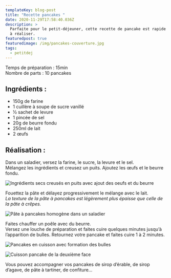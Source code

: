 ```yaml
---
templateKey: blog-post
title: "Recette pancakes "
date: 2020-11-29T17:58:40.036Z
description: >
  Parfaite pour le petit-déjeuner, cette recette de pancake est rapide et facile
  à réaliser. 
featuredpost: true
featuredimage: /img/pancakes-couverture.jpg
tags:
  - petitdej
---
```

Temps de préparation : 15min\
Nombre de parts : 10 pancakes

## Ingrédients :

* 150g de farine
* 1 cuillère à soupe de sucre vanillé
* ½ sachet de levure
* 1 pincée de sel
* 20g de beurre fondu
* 250ml de lait
* 2 œufs

## Réalisation :

Dans un saladier, versez la farine, le sucre, la levure et le sel.\
Mélangez les ingrédients et creusez un puits. Ajoutez les œufs et le beurre fondu.

![Ingrédients secs creusés en puits avec ajout des oeufs et du beurre ](/img/pate-pancake.jpg "Pâte à pancakes en préparation ")

Fouettez la pâte et délayez progressivement le mélange avec le lait.\
*La texture de la pâte à pancakes est légèrement plus épaisse que celle de la pâte à crêpes.*

![Pâte à pancakes homogène dans un saladier ](/img/pate-pancakes-fini.jpg "Pâte à pancakes ")

Faites chauffer un poêle avec du beurre.\
Versez une louche de préparation et faites cuire quelques minutes jusqu’à l’apparition de bulles. Retournez votre pancake et faites cuire 1 à 2 minutes.

![Pancakes en cuisson avec formation des bulles](/img/cuisson-pancakes.jpg "Cuisson pancake á la poêle")

![Cuisson pancake de la deuxième face ](/img/cuisson-pancake-2.jpg "Cuisson pancake á la poêle")

Vous pouvez accompagner vos pancakes de sirop d’érable, de sirop d’agave, de pâte à tartiner, de confiture…